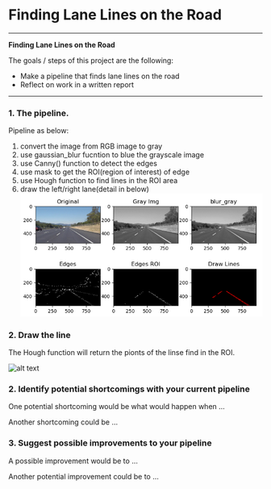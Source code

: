 # **Finding Lane Lines on the Road** 

---

**Finding Lane Lines on the Road**

The goals / steps of this project are the following:
* Make a pipeline that finds lane lines on the road
* Reflect on work in a written report


[//]: # (Image References)

[image1]: ./examples/grayscale.jpg "Grayscale"
[image2]: ./examples/pipline.png "Pipline"
---


### 1. The pipeline.

Pipeline as below:
1. convert the image from RGB image to gray
2. use gaussian_blur fucntion to blue the grayscale image
3. use Canny() function to detect the edges
4. use mask to get the ROI(region of interest) of edge
5. use Hough function to find lines in the ROI area
6. draw the left/right lane(detail in below) 
![alt text][image2]

### 2. Draw the line

The Hough function will return the pionts of the linse find in the ROI.

![alt text][image1]


### 2. Identify potential shortcomings with your current pipeline


One potential shortcoming would be what would happen when ... 

Another shortcoming could be ...


### 3. Suggest possible improvements to your pipeline

A possible improvement would be to ...

Another potential improvement could be to ...
